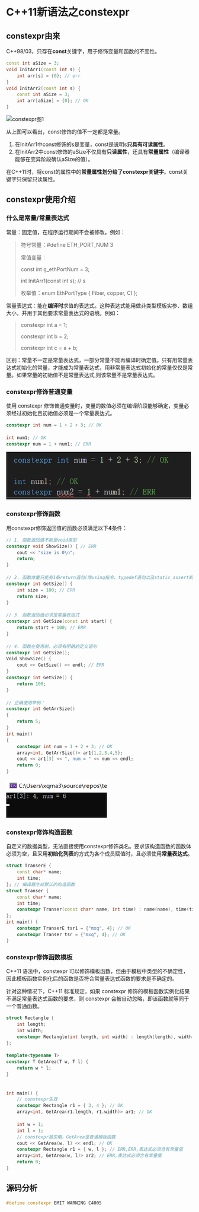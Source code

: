 # C++11新语法之constexpr

## constexpr由来

C++98/03，只存在**const**关键字，用于修饰变量和函数的不变性。

```c++
const int aSize = 3;
void InitArr1(const int s) {
    int arr[s] = {0}; // err
}
void InitArr2(const int s) {
    const int aSize = 3;
    int arr[aSize] = {0}; // OK
}
```

![constexpr图1](https://github.com/qbaobao/MyAwesomeCode/blob/master/C%2B%2B/constexpr/constexpr%E5%9B%BE1.png)

从上图可以看出，const修饰的值不一定都是常量。

1. 在InitArr1中const修饰的s是变量，const是说明s**只具有可读属性**。
2. 在InitArr2中const修饰的aSize不仅具有**只读属性**，还具有**常量属性**（编译器能够在变异阶段确认aSize的值）。

在C++11时，将const的属性中的**常量属性划分给了constexpr关键字**。const关键字只保留只读属性。



## constexpr使用介绍

### 什么是常量/常量表达式

常量：固定值，在程序运行期间不会被修改。例如：

> 符号常量：#define ETH_PORT_NUM 3
>
> 常值变量：
>
> const int g_ethPortNum = 3; 
>
> int InitArr1(const int s); // s
>
> 枚举值：enum EthPortType { Fiber, copper, CI };

常量表达式：能在**编译时**求值的表达式。这种表达式能用做非类型模板实参、数组大小，并用于其他要求常量表达式的语境。例如：

> constexpr int a = 1;
>
> constexpr int b = 2;
>
> constexpr int c = a + b;

区别：常量不一定是常量表达式，一部分常量不能再编译时确定值。只有用常量表达式初始化的常量，才能成为常量表达式，用非常量表达式初始化的常量仅仅是常量。如果常量的初始值不是常量表达式,则该常量不是常量表达式。

### constexpr修饰普通变量

使用 constexpr 修饰普通变量时，变量的数值必须在编译阶段能够确定，变量必须经过初始化且初始值必须是一个常量表达式。

```c++
constexpr int num = 1 + 2 + 3; // OK

int num1; // OK
constexpr num = 1 + num1; // ERR
```

![image-20220405201700539](https://github.com/qbaobao/MyAwesomeCode/blob/master/C%2B%2B/constexpr/image-20220405201700539.png)

### constexpr修饰函数

用constexpr修饰返回值的函数必须满足以下**4**条件：

```c++
// 1. 函数返回值不能是void类型
constexpr void ShowSize() { // ERR
    cout << "size is 0\n";
    return;
}

// 2. 函数体重只能有1条return语句(除using指令、typedef语句以及static_assert断言除外)
constexpr int GetSize() {
    int size = 100; // ERR
    return size;
}

// 3. 函数返回值必须是常量表达式
constexpr int GetSize(const int start) {
    return start + 100; // ERR
}

// 4. 函数在使用前，必须有明确的定义语句
constexpr int GetSize();
Void ShowSize() {
    cout << GetSize() << endl; // ERR
}
constexpr int GetSize() {
    return 100;
}

// 正确使用举例：
constexpr int GetArrSize()
{
	return 5;
}
int main()
{
	constexpr int num = 1 + 2 + 3; // OK
	array<int, GetArrSize()> ar1{1,2,3,4,5};
	cout << ar1[3] << ", num = " << num << endl;
	return 0;
}
```

![image-20220405203418240](https://github.com/qbaobao/MyAwesomeCode/blob/master/C%2B%2B/constexpr/image-20220405203418240.png)

### constexpr修饰构造函数

自定义的数据类型，无法直接使用constexpr修饰类名。要求该构造函数的函数体必须为空，且采用**初始化列表**的方式为各个成员赋值时，且必须使用**常量表达式**。

```c++
struct TranserE {
	const char* name;
	int time;
}; // 编译器生成默认的构造函数
struct Transer {
	const char* name;
	int time;
    constexpr Transer(const char* name, int time) : name(name), time(time) {}
};
int main() {
	constexpr TranserE tsr1 = {"mxq", 4}; // OK
	constexpr Transer tsr = {"mxq", 4}; // OK
}
```

### constexpr修饰函数模板

C++11 语法中，constexpr 可以修饰模板函数，但由于模板中类型的不确定性，因此模板函数实例化后的函数是否符合常量表达式函数的要求是不确定的。

针对这种情况下，C++11 标准规定，如果 constexpr 修饰的模板函数实例化结果不满足常量表达式函数的要求，则 constexpr 会被自动忽略，即该函数就等同于一个普通函数。

```c++
struct Rectangle {
	int length;
	int width;
	constexpr Rectangle(int length, int width) : length(length), width(width) {}
};

template<typename T>
constexpr T GetArea(T w, T l) {
	return w * l;
}


int main() {
    // constexpr生效
	constexpr Rectangle r1 = { 3, 4 }; // OK
	array<int, GetArea(r1.length, r1.width)> ar1; // OK

	int w = 1;
	int l = 1;
    // constexpr被忽略，GetArea是普通模板函数
	cout << GetArea(w, l) << endl; // OK
	constexpr Rectangle r1 = { w, l }; // ERR,ERR,表达式必须含有常量值
	array<int, GetArea(w, l)> ar2; // ERR,表达式必须含有常量值
	return 0;
}
```

## 源码分析

```c++
#define constexpr EMIT WARNING C4005
```

